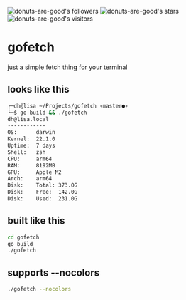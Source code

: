 ![donuts-are-good's followers](https://img.shields.io/github/followers/donuts-are-good?&color=555&style=for-the-badge&label=followers) ![donuts-are-good's stars](https://img.shields.io/github/stars/donuts-are-good?affiliations=OWNER%2CCOLLABORATOR&color=555&style=for-the-badge) ![donuts-are-good's visitors](https://komarev.com/ghpvc/?username=donuts-are-good&color=555555&style=for-the-badge&label=visitors)

# gofetch
just a simple fetch thing for your terminal

## looks like this

```bash
╭─dh@lisa ~/Projects/gofetch ‹master●› 
╰─$ go build && ./gofetch           
dh@lisa.local
------------
OS:      darwin
Kernel:  22.1.0
Uptime:  7 days
Shell:   zsh
CPU:     arm64
RAM:     8192MB
GPU:     Apple M2
Arch:    arm64
Disk:    Total: 373.0G
Disk:    Free:  142.0G
Disk:    Used:  231.0G
```

## built like this
```bash
cd gofetch
go build
./gofetch
```

## supports --nocolors
```bash
./gofetch --nocolors
```